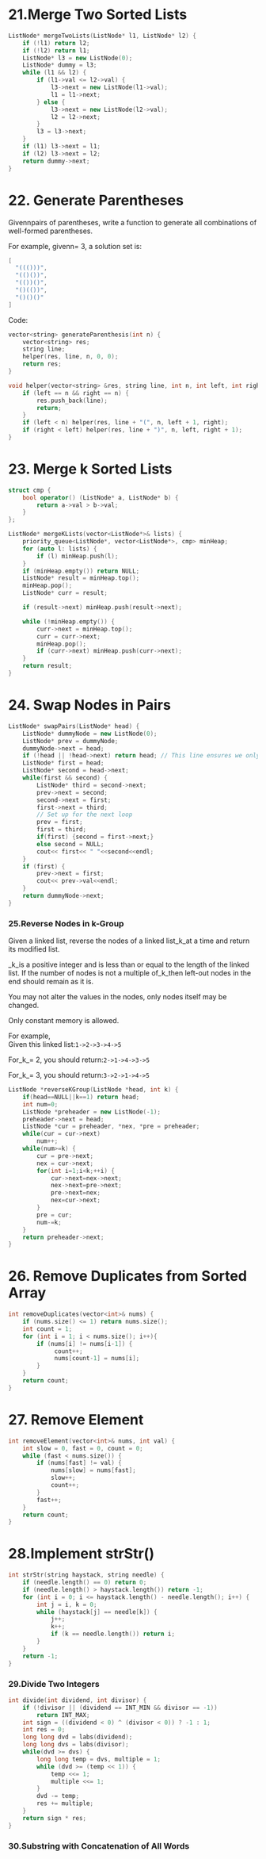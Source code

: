 # 21.Merge Two Sorted Lists

```cpp
ListNode* mergeTwoLists(ListNode* l1, ListNode* l2) {
    if (!l1) return l2;
    if (!l2) return l1;
    ListNode* l3 = new ListNode(0);
    ListNode* dummy = l3;
    while (l1 && l2) {
        if (l1->val <= l2->val) {
            l3->next = new ListNode(l1->val);
            l1 = l1->next;
        } else {
            l3->next = new ListNode(l2->val);
            l2 = l2->next;
        }
        l3 = l3->next;
    }
    if (l1) l3->next = l1;
    if (l2) l3->next = l2;
    return dummy->next;
}
```



# 22. Generate Parentheses

Givennpairs of parentheses, write a function to generate all combinations of well-formed parentheses.

For example, givenn= 3, a solution set is:

```cpp
[
  "((()))",
  "(()())",
  "(())()",
  "()(())",
  "()()()"
]
```



Code:

```cpp
vector<string> generateParenthesis(int n) {
    vector<string> res;
    string line;
    helper(res, line, n, 0, 0);
    return res;
}

void helper(vector<string> &res, string line, int n, int left, int right) {
    if (left == n && right == n) {
        res.push_back(line);
        return;
    }
    if (left < n) helper(res, line + "(", n, left + 1, right);
    if (right < left) helper(res, line + ")", n, left, right + 1);
}
```

# 

# 23. Merge k Sorted Lists

```cpp
struct cmp {
    bool operator() (ListNode* a, ListNode* b) {
        return a->val > b->val;
    }  
};

ListNode* mergeKLists(vector<ListNode*>& lists) {
    priority_queue<ListNode*, vector<ListNode*>, cmp> minHeap;
    for (auto l: lists) {
        if (l) minHeap.push(l);
    }
    if (minHeap.empty()) return NULL;
    ListNode* result = minHeap.top();
    minHeap.pop();
    ListNode* curr = result;

    if (result->next) minHeap.push(result->next);

    while (!minHeap.empty()) {
        curr->next = minHeap.top();
        curr = curr->next;
        minHeap.pop();
        if (curr->next) minHeap.push(curr->next);
    }
    return result;
}
```





# 24. Swap Nodes in Pairs

```cpp
ListNode* swapPairs(ListNode* head) {
    ListNode* dummyNode = new ListNode(0);
    ListNode* prev = dummyNode;
    dummyNode->next = head;
    if (!head || !head->next) return head; // This line ensures we only care about case when length > 2
    ListNode* first = head;
    ListNode* second = head->next;
    while(first && second) {
        ListNode* third = second->next;
        prev->next = second;
        second->next = first;
        first->next = third;
        // Set up for the next loop
        prev = first;
        first = third;
        if(first) {second = first->next;}
        else second = NULL;
        cout<< first<< " "<<second<<endl;
    }
    if (first) {
        prev->next = first;
        cout<< prev->val<<endl;
    }
    return dummyNode->next;
}
```

  


### 25.Reverse Nodes in k-Group

Given a linked list, reverse the nodes of a linked list_k_at a time and return its modified list.

_k_is a positive integer and is less than or equal to the length of the linked list. If the number of nodes is not a multiple of_k_then left-out nodes in the end should remain as it is.

You may not alter the values in the nodes, only nodes itself may be changed.

Only constant memory is allowed.

For example,  
Given this linked list:`1->2->3->4->5`

For_k_= 2, you should return:`2->1->4->3->5`

For_k_= 3, you should return:`3->2->1->4->5`



```cpp
ListNode *reverseKGroup(ListNode *head, int k) {
    if(head==NULL||k==1) return head;
    int num=0;
    ListNode *preheader = new ListNode(-1);
    preheader->next = head;
    ListNode *cur = preheader, *nex, *pre = preheader;
    while(cur = cur->next) 
        num++;
    while(num>=k) {
        cur = pre->next;
        nex = cur->next;
        for(int i=1;i<k;++i) {
            cur->next=nex->next;
            nex->next=pre->next;
            pre->next=nex;
            nex=cur->next;
        }
        pre = cur;
        num-=k;
    }
    return preheader->next;
}
```



# 26. Remove Duplicates from Sorted Array

```cpp
int removeDuplicates(vector<int>& nums) {
    if (nums.size() <= 1) return nums.size();
    int count = 1;
    for (int i = 1; i < nums.size(); i++){
        if (nums[i] != nums[i-1]) {
             count++;
             nums[count-1] = nums[i];
        } 
    }
    return count;
}
```



# 27. Remove Element

```cpp
int removeElement(vector<int>& nums, int val) {
    int slow = 0, fast = 0, count = 0;
    while (fast < nums.size()) {
        if (nums[fast] != val) {
            nums[slow] = nums[fast];
            slow++;
            count++;
        }
        fast++;
    }
    return count;
}
```

  


# 28.Implement strStr\(\)

```cpp
int strStr(string haystack, string needle) {
    if (needle.length() == 0) return 0;
    if (needle.length() > haystack.length()) return -1;
    for (int i = 0; i <= haystack.length() - needle.length(); i++) {
        int j = i, k = 0;
        while (haystack[j] == needle[k]) {
            j++;
            k++;
            if (k == needle.length()) return i;
        }
    }   
    return -1;
}
```



  


### 29.Divide Two Integers

```cpp
int divide(int dividend, int divisor) {
    if (!divisor || (dividend == INT_MIN && divisor == -1))
        return INT_MAX;
    int sign = ((dividend < 0) ^ (divisor < 0)) ? -1 : 1;
    int res = 0;
    long long dvd = labs(dividend);
    long long dvs = labs(divisor);
    while(dvd >= dvs) {
        long long temp = dvs, multiple = 1;
        while (dvd >= (temp << 1)) {
            temp <<= 1;
            multiple <<= 1;
        }
        dvd -= temp;
        res += multiple;
    }
    return sign * res;
}
```

  


### 30.Substring with Concatenation of All Words




